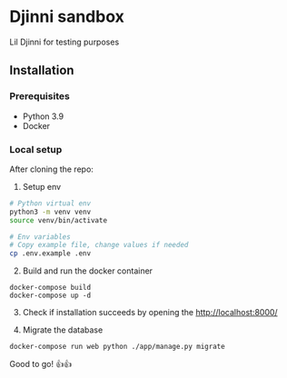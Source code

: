 # Djinni sandbox

Lil Djinni for testing purposes

## Installation

### Prerequisites 

- Python 3.9
- Docker  

### Local setup

After cloning the repo:

1. Setup env

```bash
# Python virtual env
python3 -m venv venv
source venv/bin/activate
```

```bash
# Env variables
# Copy example file, change values if needed
cp .env.example .env
```

2. Build and run the docker container
```
docker-compose build
docker-compose up -d
```

3. Check if installation succeeds by opening the [http://localhost:8000/]()


4. Migrate the database 
```
docker-compose run web python ./app/manage.py migrate
```

Good to go! 👍👍
